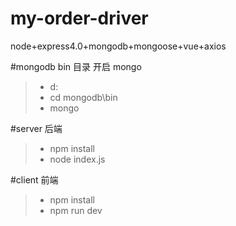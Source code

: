 # my-order-driver
node+express4.0+mongodb+mongoose+vue+axios

#mongodb bin 目录 开启 mongo
> * d:
> * cd mongodb\bin 
> * mongo  

#server  后端 
> * npm install 
> * node index.js

#client  前端
> * npm install 
> * npm run dev  

